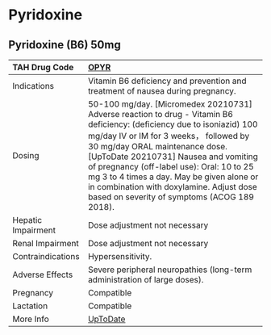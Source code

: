 # Pyridoxine

## Pyridoxine (B6) 50mg

| TAH Drug Code      | [OPYR](https://www.tahsda.org.tw/drugs/hissearch.php?drug_code=OPYR)                                                                                                                                                                                                                                                                                                                                                             |
|:-------------------|:---------------------------------------------------------------------------------------------------------------------------------------------------------------------------------------------------------------------------------------------------------------------------------------------------------------------------------------------------------------------------------------------------------------------------------|
| Indications        | Vitamin B6 deficiency and prevention and treatment of nausea during pregnancy.                                                                                                                                                                                                                                                                                                                                                   |
| Dosing             | 50-100 mg/day. [Micromedex 20210731] Adverse reaction to drug - Vitamin B6 deficiency: (deficiency due to isoniazid) 100 mg/day IV or IM for 3 weeks， followed by 30 mg/day ORAL maintenance dose. [UpToDate 20210731] Nausea and vomiting of pregnancy (off-label use): Oral: 10 to 25 mg 3 to 4 times a day. May be given alone or in combination with doxylamine. Adjust dose based on severity of symptoms (ACOG 189 2018). |
| Hepatic Impairment | Dose adjustment not necessary                                                                                                                                                                                                                                                                                                                                                                                                    |
| Renal Impairment   | Dose adjustment not necessary                                                                                                                                                                                                                                                                                                                                                                                                    |
| Contraindications  | Hypersensitivity.                                                                                                                                                                                                                                                                                                                                                                                                                |
| Adverse Effects    | Severe peripheral neuropathies (long-term administration of large doses).                                                                                                                                                                                                                                                                                                                                                        |
| Pregnancy          | Compatible                                                                                                                                                                                                                                                                                                                                                                                                                       |
| Lactation          | Compatible                                                                                                                                                                                                                                                                                                                                                                                                                       |
| More Info          | [UpToDate](https://www.uptodate.com/contents/vitamin-b6-pyridoxine-drug-information)                                                                                                                                                                                                                                                                                                                                             |

